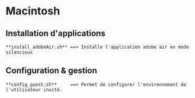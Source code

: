# Macintosh

## Installation d'applications
	**install_adobeAir.sh**	==>	Installe l'application adobe air en mode silencieux

## Configuration & gestion
	**config_guest.sh** 	==>	Permet de configurer l'environnement de l'utilisateur invité.
